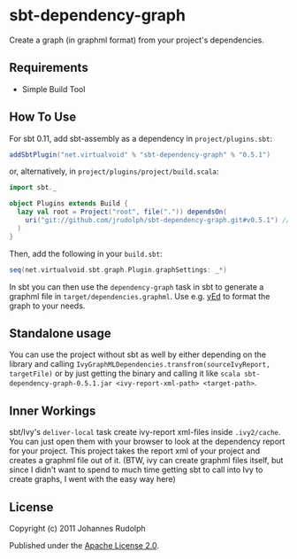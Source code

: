 sbt-dependency-graph
====================

Create a graph (in graphml format) from your project's dependencies.

Requirements
------------

* Simple Build Tool

How To Use
----------

For sbt 0.11, add sbt-assembly as a dependency in `project/plugins.sbt`:

```scala
addSbtPlugin("net.virtualvoid" % "sbt-dependency-graph" % "0.5.1")
```

or, alternatively, in `project/plugins/project/build.scala`:

```scala
import sbt._

object Plugins extends Build {
  lazy val root = Project("root", file(".")) dependsOn(
    uri("git://github.com/jrudolph/sbt-dependency-graph.git#v0.5.1") // or another tag/branch/revision
  )
}
```

Then, add the following in your `build.sbt`:

```scala
seq(net.virtualvoid.sbt.graph.Plugin.graphSettings: _*)
```

In sbt you can then use the `dependency-graph` task in sbt to generate a graphml file
in `target/dependencies.graphml`. Use e.g. [yEd](http://www.yworks.com/en/products_yed_about.html)
to format the graph to your needs.

Standalone usage
----------------

You can use the project without sbt as well by either depending on the library and calling
`IvyGraphMLDependencies.transfrom(sourceIvyReport, targetFile)` or by just getting the binary
and calling it like `scala sbt-dependency-graph-0.5.1.jar <ivy-report-xml-path> <target-path>`.


Inner Workings
--------------

sbt/Ivy's `deliver-local` task create ivy-report xml-files inside `.ivy2/cache`. You can
just open them with your browser to look at the dependency report for your project.
This project takes the report xml of your project and creates a graphml file out of it. (BTW,
ivy can create graphml files itself, but since I didn't want to spend to much time getting
sbt to call into Ivy to create graphs, I went with the easy way here)

License
-------

Copyright (c) 2011 Johannes Rudolph

Published under the [Apache License 2.0](http://en.wikipedia.org/wiki/Apache_license).